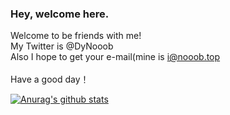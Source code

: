 <!--
### Hi there 👋
#### I am a noob at prog.
#### Studying now :-)
-->
### Hey, welcome here.
Welcome to be friends with me!<br>
My Twitter is @DyNooob<br>
Also I hope to get your e-mail(mine is i@nooob.top<br>
<br>
Have a good day！
<!--
**Nooob-dy/Nooob-dy** is a ✨ _special_ ✨ repository because its `README.md` (this file) appears on your GitHub profile.

Here are some ideas to get you started:

- 🔭 I’m currently working on ...
- 🌱 I’m currently learning ...
- 👯 I’m looking to collaborate on ...
- 🤔 I’m looking for help with ...
- 💬 Ask me about ...
- 📫 How to reach me: ...
- 😄 Pronouns: ...
- ⚡ Fun fact: ...
-->



[![Anurag's github stats](https://github-readme-stats.vercel.app/api?username=DyNooob&theme=dark)](https://www.nooob.top/)
